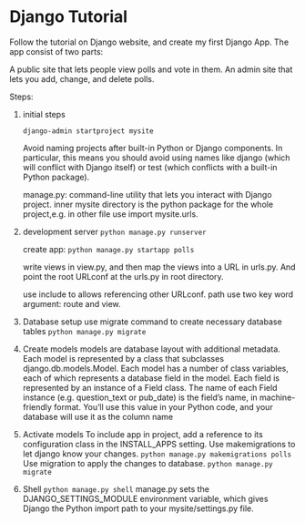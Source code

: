 # Django Tutorial

Follow the tutorial on Django website, and create my first Django App.
The app consist of two parts:

A public site that lets people view polls and vote in them.
An admin site that lets you add, change, and delete polls.


Steps:

1. initial steps
   ```
   django-admin startproject mysite
   ```
    Avoid naming projects after built-in Python or Django components. In particular, this means you should avoid using names like django (which will conflict with Django itself) or test (which conflicts with a built-in Python package).
    
    manage.py: command-line utility that lets you interact with Django project.
    inner mysite directory is the python package for the whole project,e.g. in other file use import mysite.urls.

2. development server `python manage.py runserver`

   create app: `python manage.py startapp polls`

    write views in view.py, and then map the views into a URL in urls.py. And point the root URLconf at the urls.py in root directory.

    use include to allows referencing other URLconf. path use two key word argument: route and view.

3. Database setup
   use migrate command to create necessary database tables `python manage.py migrate`

4. Create models
   models are database layout with additional metadata.
    Each model is represented by a class that subclasses django.db.models.Model. Each model has a number of class variables, each of which represents a database field in the model.
    Each field is represented by an instance of a Field class.
    The name of each Field instance (e.g. question_text or pub_date) is the field’s name, in machine-friendly format. You’ll use this value in your Python code, and your database will use it as the column name

5. Activate models
   To include app in project, add a reference to its configuration class in the INSTALL_APPS setting.
   Use makemigrations to let django know your changes. `python manage.py makemigrations polls`
   Use migration to apply the changes to database. `python manage.py migrate`

6. Shell
   `python manage.py shell` manage.py sets the DJANGO_SETTINGS_MODULE environment variable, which gives Django the Python import path to your mysite/settings.py file.

   

